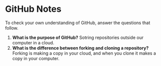 # GitHub Notes

To check your own understanding of GitHub, answer the questions that follow.

1. **What is the purpose of GitHub?** Sotring repositories outside our computer in a cloud.
1. **What is the difference between forking and cloning a repository?** Forking is making a copy in your cloud, and when you clone it makes a copy in your computer.